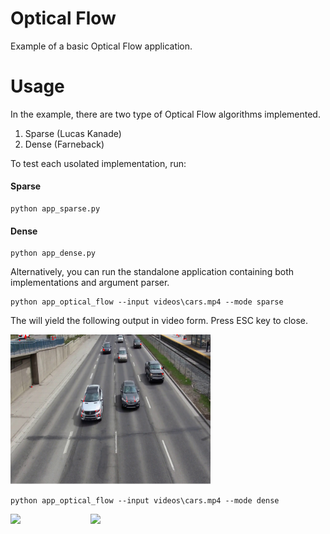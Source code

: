 # Optical Flow
Example of a basic Optical Flow application.


Usage
====

In the example, there are two type of Optical Flow algorithms implemented. 

1. Sparse (Lucas Kanade)
2. Dense (Farneback)

To test each usolated implementation, run:

#### Sparse
```
python app_sparse.py
```

#### Dense
```
python app_dense.py
```

Alternatively, you can run the standalone application containing both implementations and argument parser. 

```
python app_optical_flow --input videos\cars.mp4 --mode sparse
```

The will yield the following output in video form. Press ESC key to close.

<a href="https://raw.githubusercontent.com/valbertoenoc/optical_flow/images/sparse.png"><img src="https://github.com/valbertoenoc/optical_flow/blob/master/images/sparse.png" width=320></a>


```
python app_optical_flow --input videos\cars.mp4 --mode dense
```

<a href="https://raw.githubusercontent.com/valbertoenoc/optical_flow/images/dense.png"><img src="https://raw.githubusercontent.com/valbertoenoc/optical_flow/images/dense_flowgrid.png" align="left" width="128"></a>

  

<a href="https://raw.githubusercontent.com/valbertoenoc/optical_flow/images/dense_colorcoded.png"><img src="https://raw.githubusercontent.com/valbertoenoc/optical_flow/images/dense_colorcoded.png" align="left" width="128"></a>

